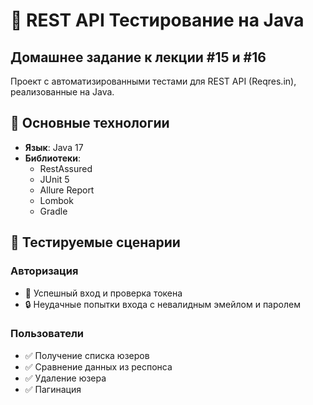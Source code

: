 # 🚀 REST API Тестирование на Java
## Домашнее задание к лекции #15 и #16

Проект с автоматизированными тестами для REST API (Reqres.in), реализованные на Java.

## 📌 Основные технологии

- **Язык**: Java 17
- **Библиотеки**:
  - RestAssured 
  - JUnit 5 
  - Allure Report 
  - Lombok
  - Gradle

## 🧪 Тестируемые сценарии

### Авторизация
- 🔑 Успешный вход и проверка токена
- 🔒 Неудачные попытки входа с невалидным эмейлом и паролем
  
### Пользователи
- ✅ Получение списка юзеров
- ✅ Сравнение данных из респонса
- ✅ Удаление юзера
- ✅ Пагинация
